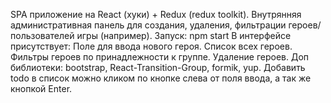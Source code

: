 SPA приложение на React (хуки) + Redux (redux toolkit).
Внутрянняя административная панель для создания, удаления, фильтрации героев/пользователей игры (например).
Запуск: npm start
В интерфейсе присутствует:
Поле для ввода нового героя.
Список всех героев.
Фильтры героев по принадлежности к группе.
Удаление героев.
Доп библиотеки: bootstrap, React-Transition-Group, formik, yup.
Добавить todo в список можно кликом по кнопке слева от поля ввода, а так же кнопкой Enter.
